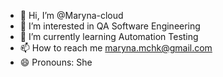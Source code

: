 - 👋 Hi, I’m @Maryna-cloud
- 👀 I’m interested in QA Software Engineering 
- 🌱 I’m currently learning Automation Testing
- 📫 How to reach me maryna.mchk@gmail.com
- 😄 Pronouns: She

<!---
Maryna-cloud/Maryna-cloud is a ✨ special ✨ repository because its `README.md` (this file) appears on your GitHub profile.
You can click the Preview link to take a look at your changes.
--->
